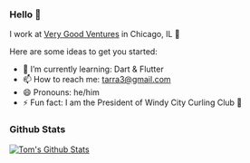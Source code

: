 ### Hello 👋

I work at [Very Good Ventures](https://verygood.ventures) in Chicago, IL 🌆

Here are some ideas to get you started:

- 🌱 I’m currently learning: Dart & Flutter
- 📫 How to reach me: tarra3@gmail.com
- 😄 Pronouns: he/him
- ⚡ Fun fact: I am the President of Windy City Curling Club 🥌

### Github Stats

[![Tom's Github Stats](https://github-readme-stats.vercel.app/api?username=tomarra&count_private=true&theme=default&show_icons=true)](https://github.com/felangel)
